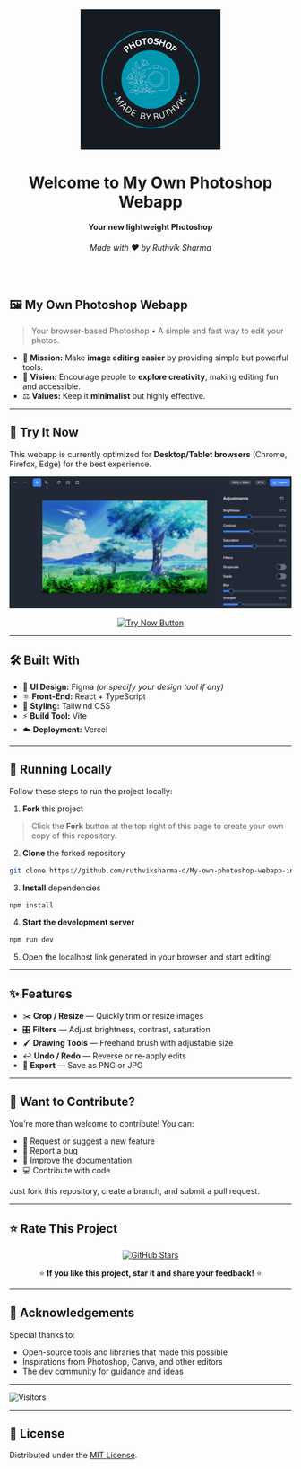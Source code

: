 <div align="center">
  <img src="logo for git.png" alt="My Own Photoshop" width="250">
  <h1>Welcome to My Own Photoshop Webapp</h1>
  <strong>Your new lightweight Photoshop</strong>
  <h6>Made with ❤️ by Ruthvik Sharma</h6>
</div>
<br>

## 🖼️ My Own Photoshop Webapp

> Your browser-based Photoshop • A simple and fast way to edit your photos.

* 🧭 **Mission:** Make **image editing easier** by providing simple but powerful tools.
* 🔭 **Vision:** Encourage people to **explore creativity**, making editing fun and accessible.
* ⚖️ **Values:** Keep it **minimalist** but highly effective.

---

## 📌 Try It Now

This webapp is currently optimized for **Desktop/Tablet browsers** (Chrome, Firefox, Edge) for the best experience.

<p align="center">
  <img src="image for git.png" alt="My Own Photoshop Webapp Preview">
<p align="center">
  <a href="https://my-own-photoshop-webapp-in-7-days.vercel.app" target="_blank">
    <img src="https://img.shields.io/badge/%20TRY%20NOW-000000?style=for-the-badge&logo=vercel&logoColor=white" alt="Try Now Button">
  </a>
</p>
</p>

---

## 🛠️ Built With

* 🎨 **UI Design:** Figma *(or specify your design tool if any)*
* ⚛️ **Front-End:** React + TypeScript
* 🌳 **Styling:** Tailwind CSS
* ⚡ **Build Tool:** Vite
* ☁️ **Deployment:** Vercel

---

## 🚀 Running Locally

Follow these steps to run the project locally:

1. **Fork** this project
>Click the **Fork** button at the top right of this page to create your own copy of this repository.

2. **Clone** the forked repository  
```bash
git clone https://github.com/ruthviksharma-d/My-own-photoshop-webapp-in-7-days
```

3. **Install** dependencies
```bash
npm install
```

4. **Start the development server**
```bash
npm run dev
```

5. Open the localhost link generated in your browser and start editing!

---

## ✨ Features

* ✂️ **Crop / Resize** — Quickly trim or resize images
* 🎛 **Filters** — Adjust brightness, contrast, saturation
* 🖌 **Drawing Tools** — Freehand brush with adjustable size
* ↩ **Undo / Redo** — Reverse or re-apply edits
* 💾 **Export** — Save as PNG or JPG

---

## 🙌 Want to Contribute?

You’re more than welcome to contribute! You can:

* 🤔 Request or suggest a new feature  
* 🐛 Report a bug  
* 📖 Improve the documentation  
* 💻 Contribute with code  

Just fork this repository, create a branch, and submit a pull request.  

---

## ⭐ Rate This Project
<p align="center">
  <a href="https://github.com/ruthviksharma-d/My-own-photoshop-webapp-in-7-days" target="_blank">
    <img alt="GitHub Stars" src="https://img.shields.io/github/stars/ruthviksharma-d/My-own-photoshop-webapp-in-7-days?style=for-the-badge&logo=github&label=Give%20a%20Star&color=yellow">
  </a>
</p>

<p align="center">
  ⭐ <strong>If you like this project, star it and share your feedback!</strong> ⭐
</p>

---

## 🎉 Acknowledgements

Special thanks to:

* Open-source tools and libraries that made this possible  
* Inspirations from Photoshop, Canva, and other editors  
* The dev community for guidance and ideas  

---

![Visitors](https://visitorbadge.io/api/visitors?path=ruthviksharma-d.My-own-photoshop-webapp-in-7-days&label=Repo%20Views&countColor=%23007EC6&style=for-the-badge)

---

## 📑 License

Distributed under the [MIT License](./LICENSE).
